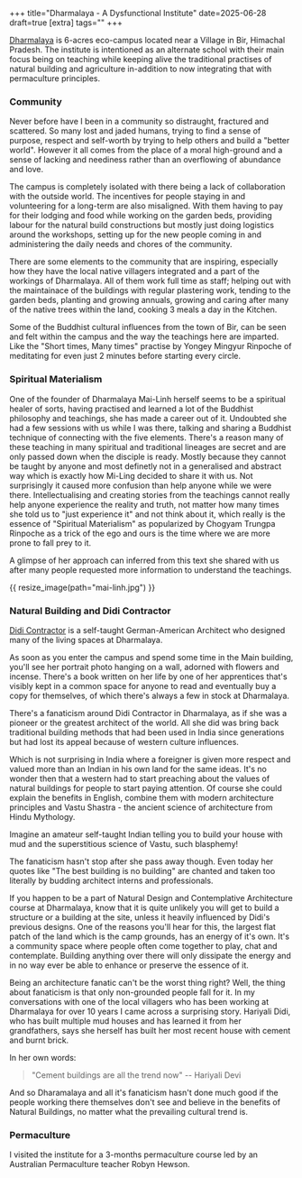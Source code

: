 +++
title="Dharmalaya - A Dysfunctional Institute"
date=2025-06-28
draft=true
[extra]
tags=""
+++

[Dharmalaya][0] is 6-acres eco-campus located near a Village in Bir, Himachal Pradesh.
The institute is intentioned as an alternate school with their main focus being
on teaching while keeping alive the traditional practises of natural
building and agriculture in-addition to now integrating that with permaculture principles.

<!-- more -->

### Community

Never before have I been in a community so distraught, fractured and scattered.
So many lost and jaded humans, trying to find a sense of purpose, respect and
self-worth by trying to help others and build a "better world".
However it all comes from the place of a moral high-ground and a sense of
lacking and neediness rather than an overflowing of abundance and love.

The campus is completely isolated with there being a lack of collaboration
with the outside world. 
The incentives for people staying in and volunteering for a long-term are also
misaligned. With them having to pay for their lodging and food while working
on the garden beds, providing labour for the natural build constructions but
mostly just doing logistics around the workshops, setting up for the new
people coming in and administering the daily needs and chores of the
community.

There are some elements to the community that are inspiring, especially how
they have the local native villagers integrated and a part of the workings of
Dharmalaya. All of them work full time as staff; helping out with the
maintainace of the buildings with regular plastering work, tending to the
garden beds, planting and growing annuals, growing and caring after many of
the native trees within the land, cooking 3 meals a day in the Kitchen. 

Some of the Buddhist cultural influences from the town of Bir, can be seen and felt
within the campus and the way the teachings here are imparted. Like the "Short
times, Many times" practise by Yongey Mingyur Rinpoche of meditating for even
just 2 minutes before starting every circle.

### Spiritual Materialism 

One of the founder of Dharmalaya Mai-Linh herself seems to be a spiritual healer
of sorts, having practised and learned a lot of the Buddhist philosophy and
teachings, she has made a career out of it.
Undoubted she had a few sessions with us while I was there, talking and
sharing a Buddhist technique of connecting with the five elements.
There's a reason many of these teaching in many spiritual and traditional 
lineages are secret and are only passed down when the disciple is ready.
Mostly because they cannot be taught by anyone and most definetly not in a
generalised and abstract way which is exactly how Mi-Ling decided to share it
with us.
Not surprisingly it caused more confusion than help anyone while we
were there. Intellectualising and creating stories from the teachings cannot
really help anyone experience the reality and truth, not matter how many times
she told us to "just experience it" and not think about it, which really is
the essence of "Spiritual Materialism" as popularized by Chogyam Trungpa Rinpoche
as a trick of the ego and ours is the time where we are more prone
to fall prey to it.

A glimpse of her approach can inferred from this text she shared with us after
many people requested more information to understand the teachings.

{{ resize_image(path="mai-linh.jpg") }}

### Natural Building and Didi Contractor

[Didi Contractor][1] is a self-taught German-American Architect who designed many
of the living spaces at Dharmalaya.

As soon as you enter the campus and spend some time in the Main building,
you'll see her portrait photo hanging on a wall, adorned with flowers and incense. 
There's a book written on her life by one of her apprentices that's
visibly kept in a common space for anyone to read and eventually buy a copy for
themselves, of which there's always a few in stock at Dharmalaya.

There's a fanaticism around Didi Contractor in Dharmalaya, as if she was a pioneer or the
greatest architect of the world. All she did was bring back traditional
building methods that had been used in India since generations but had lost its
appeal because of western culture influences.

Which is not surprising in India where a foreigner is given more respect and
valued more than an Indian in his own land for the same ideas. It's no wonder
then that a western had to start preaching about the values of natural buildings 
for people to start paying attention. Of course she could explain the benefits in
English, combine them with modern architecture principles and Vastu Shastra - 
the ancient science of architecture from Hindu Mythology.

Imagine an amateur self-taught Indian telling you to build your house
with mud and the superstitious science of Vastu, such blasphemy!

The fanaticism hasn't stop after she pass away though. 
Even today her quotes like "The best building is no building" are chanted
and taken too literally by budding architect interns and professionals.

If you happen to be a part of Natural Design and Contemplative Architecture
course at Dharmalaya, know that it is quite unlikely you will get to build
a structure or a building at the site, unless it heavily influenced by Didi's 
previous designs. One of the reasons you'll hear for this, the largest flat
patch of the land which is the camp grounds, has an energy of it's own. It's a
community space where people often come together to play, chat and contemplate.
Building anything over there will only dissipate the energy and in no way
ever be able to enhance or preserve the essence of it.

Being an architecture fanatic can't be the worst thing right? Well, the thing
about fanaticism is that only non-grounded people fall for it. In my
conversations with one of the local villagers who has been working at
Dharmalaya for over 10 years I came across a surprising story.
Hariyali Didi, who has built multiple mud houses and has learned it from her
grandfathers, says she herself has built her most recent house with cement and
burnt brick.

In her own words:
> "Cement buildings are all the trend now" -- Hariyali Devi

And so Dharamalaya and all it's fanaticism hasn't done much good if the people
working there themselves don't see and believe in the benefits of Natural
Buildings, no matter what the prevailing cultural trend is.
 
### Permaculture

I visited the institute for a 3-months permaculture course led by an
Australian Permaculture teacher Robyn Hewson.

[0]: https://dharmalaya.in/
[1]: https://en.wikipedia.org/wiki/Didi_Contractor
